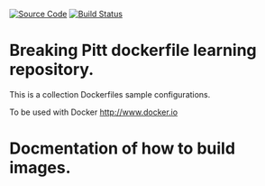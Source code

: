 [![Source Code](https://img.shields.io/badge/source-GitHub-blue.svg?style=flat)](https://github.com/BreakingPitt/dockerfiles) 
[![Build Status](https://travis-ci.org/BreakingPitt/dockerfiles.svg?branch=master)](https://travis-ci.org/BreakingPitt/dockerfiles)

# Breaking Pitt dockerfile learning repository.

This is a collection Dockerfiles sample configurations.

To be used with Docker http://www.docker.io

# Docmentation of how to build images.
